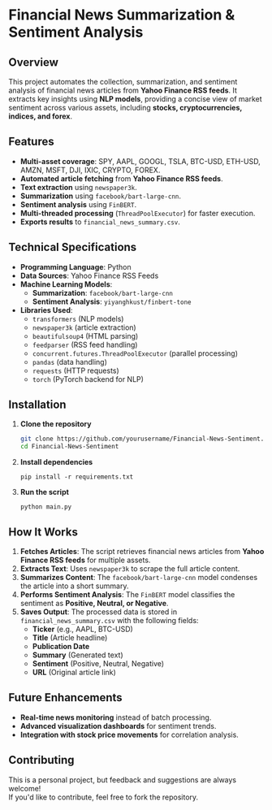 # Financial News Summarization & Sentiment Analysis

## Overview
This project automates the collection, summarization, and sentiment analysis of financial news articles from **Yahoo Finance RSS feeds**. It extracts key insights using **NLP models**, providing a concise view of market sentiment across various assets, including **stocks, cryptocurrencies, indices, and forex**.

## Features
- **Multi-asset coverage**: SPY, AAPL, GOOGL, TSLA, BTC-USD, ETH-USD, AMZN, MSFT, DJI, IXIC, CRYPTO, FOREX.
- **Automated article fetching** from **Yahoo Finance RSS feeds**.
- **Text extraction** using `newspaper3k`.
- **Summarization** using `facebook/bart-large-cnn`.
- **Sentiment analysis** using `FinBERT`.
- **Multi-threaded processing** (`ThreadPoolExecutor`) for faster execution.
- **Exports results** to `financial_news_summary.csv`.

## Technical Specifications
- **Programming Language**: Python
- **Data Sources**: Yahoo Finance RSS Feeds
- **Machine Learning Models**:
  - **Summarization**: `facebook/bart-large-cnn`
  - **Sentiment Analysis**: `yiyanghkust/finbert-tone`
- **Libraries Used**:
  - `transformers` (NLP models)
  - `newspaper3k` (article extraction)
  - `beautifulsoup4` (HTML parsing)
  - `feedparser` (RSS feed handling)
  - `concurrent.futures.ThreadPoolExecutor` (parallel processing)
  - `pandas` (data handling)
  - `requests` (HTTP requests)
  - `torch` (PyTorch backend for NLP)

## Installation
1. **Clone the repository**
   ```bash
   git clone https://github.com/yourusername/Financial-News-Sentiment.git
   cd Financial-News-Sentiment
   ```

2. **Install dependencies**
   ```
   pip install -r requirements.txt
   ```

3. **Run the script**
   ```
   python main.py
   ```

## How It Works
1. **Fetches Articles**: The script retrieves financial news articles from **Yahoo Finance RSS feeds** for multiple assets.
2. **Extracts Text**: Uses `newspaper3k` to scrape the full article content.
3. **Summarizes Content**: The `facebook/bart-large-cnn` model condenses the article into a short summary.
4. **Performs Sentiment Analysis**: The `FinBERT` model classifies the sentiment as **Positive, Neutral, or Negative**.
5. **Saves Output**: The processed data is stored in `financial_news_summary.csv` with the following fields:
   - **Ticker** (e.g., AAPL, BTC-USD)
   - **Title** (Article headline)
   - **Publication Date**
   - **Summary** (Generated text)
   - **Sentiment** (Positive, Neutral, Negative)
   - **URL** (Original article link)

## Future Enhancements
- **Real-time news monitoring** instead of batch processing.
- **Advanced visualization dashboards** for sentiment trends.
- **Integration with stock price movements** for correlation analysis.

## Contributing
This is a personal project, but feedback and suggestions are always welcome!  
If you'd like to contribute, feel free to fork the repository.
